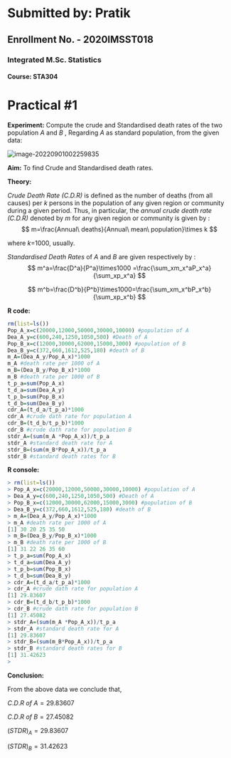 # Submitted by: Pratik

## Enrollment No. - 2020IMSST018

### Integrated M.Sc. Statistics

#### Course: STA304





# Practical #1
**Experiment:** Compute the crude and Standardised death rates of the two population *A*  and *B* , Regarding *A* as standard population, from the given data:

![image-20220901002259835](https://raw.githubusercontent.com/ydvpratikk/img/master/2022/09/upgit_20220916_1663339835.png)

**Aim:** To find Crude and Standardised death rates.

**Theory:** 

 *Crude Death Rate (C.D.R)* is defined as the number of deaths (from all causes) per *k* persons in the population of any given region or community during a given period. Thus, in particular, the *annual crude death rate (C.D.R)* denoted by *m* for any given region or community is given by :
$$
m=\frac{Annual\ deaths}{Annual\ mean\ population}\times k   
$$

where *k*=1000, usually.

*Standardised Death Rates* of *A* and *B* are given respectively by :
$$
m^a=\frac{D^a}{P^a}\times1000 =\frac{\sum_xm_x^aP_x^a}{\sum_xp_x^a}
$$

$$
m^b=\frac{D^b}{P^b}\times1000=\frac{\sum_xm_x^bP_x^b}{\sum_xp_x^b}
$$









**R code:**  



```r
rm(list=ls())
Pop_A_x=c(20000,12000,50000,30000,10000) #population of A
Dea_A_y=c(600,240,1250,1050,500) #Death of A
Pop_B_x=c(12000,30000,62000,15000,3000) #population of B
Dea_B_y=c(372,660,1612,525,180) #death of B
m_A=(Dea_A_y/Pop_A_x)*1000
m_A #death rate per 1000 of A
m_B=(Dea_B_y/Pop_B_x)*1000
m_B #death rate per 1000 of B
t_p_a=sum(Pop_A_x)
t_d_a=sum(Dea_A_y)
t_p_b=sum(Pop_B_x)
t_d_b=sum(Dea_B_y)
cdr_A=(t_d_a/t_p_a)*1000
cdr_A #crude dath rate for population A
cdr_B=(t_d_b/t_p_b)*1000
cdr_B #crude dath rate for population B
stdr_A=(sum(m_A *Pop_A_x))/t_p_a
stdr_A #standard death rate for A
stdr_B=(sum(m_B*Pop_A_x))/t_p_a
stdr_B #standard death rates for B
```





**R console:** 



```R
> rm(list=ls())
> Pop_A_x=c(20000,12000,50000,30000,10000) #population of A
> Dea_A_y=c(600,240,1250,1050,500) #Death of A
> Pop_B_x=c(12000,30000,62000,15000,3000) #population of B
> Dea_B_y=c(372,660,1612,525,180) #death of B
> m_A=(Dea_A_y/Pop_A_x)*1000
> m_A #death rate per 1000 of A
[1] 30 20 25 35 50
> m_B=(Dea_B_y/Pop_B_x)*1000
> m_B #death rate per 1000 of B
[1] 31 22 26 35 60
> t_p_a=sum(Pop_A_x)
> t_d_a=sum(Dea_A_y)
> t_p_b=sum(Pop_B_x)
> t_d_b=sum(Dea_B_y)
> cdr_A=(t_d_a/t_p_a)*1000
> cdr_A #crude dath rate for population A
[1] 29.83607
> cdr_B=(t_d_b/t_p_b)*1000
> cdr_B #crude dath rate for population B
[1] 27.45082
> stdr_A=(sum(m_A *Pop_A_x))/t_p_a
> stdr_A #standard death rate for A
[1] 29.83607
> stdr_B=(sum(m_B*Pop_A_x))/t_p_a
> stdr_B #standard death rates for B
[1] 31.42623
> 
```



**Conclusion:**

From the above data we conclude that,

$C.D.R \ of \ A=29.83607$

$C.D.R\ of \ B=27.45082$

$(STDR)_A=29.83607$

$(STDR)_B=31.42623$